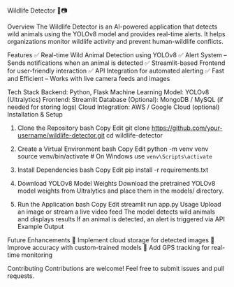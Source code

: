 Wildlife Detector 🦁📷



Overview
The Wildlife Detector is an AI-powered application that detects wild animals using the YOLOv8 model and provides real-time alerts. It helps organizations monitor wildlife activity and prevent human-wildlife conflicts.

Features
✅ Real-time Wild Animal Detection using YOLOv8
✅ Alert System – Sends notifications when an animal is detected
✅ Streamlit-based Frontend for user-friendly interaction
✅ API Integration for automated alerting
✅ Fast and Efficient – Works with live camera feeds and images

Tech Stack
Backend: Python, Flask
Machine Learning Model: YOLOv8 (Ultralytics)
Frontend: Streamlit
Database (Optional): MongoDB / MySQL (if needed for storing logs)
Cloud Integration: AWS / Google Cloud (optional)
Installation & Setup
1. Clone the Repository
bash
Copy
Edit
git clone https://github.com/your-username/wildlife-detector.git
cd wildlife-detector
2. Create a Virtual Environment
bash
Copy
Edit
python -m venv venv
source venv/bin/activate  # On Windows use `venv\Scripts\activate`
3. Install Dependencies
bash
Copy
Edit
pip install -r requirements.txt
4. Download YOLOv8 Model Weights
Download the pretrained YOLOv8 model weights from Ultralytics and place them in the models/ directory.

5. Run the Application
bash
Copy
Edit
streamlit run app.py
Usage
Upload an image or stream a live video feed
The model detects wild animals and displays results
If an animal is detected, an alert is triggered via API
Example Output


Future Enhancements
🔹 Implement cloud storage for detected images
🔹 Improve accuracy with custom-trained models
🔹 Add GPS tracking for real-time monitoring

Contributing
Contributions are welcome! Feel free to submit issues and pull requests.



